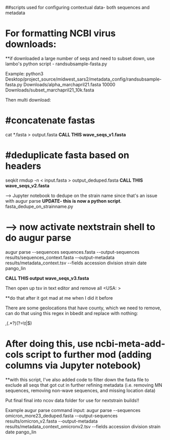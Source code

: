 ##scripts used for configuring contextual data- both sequences and metadata

# For formatting NCBI virus downloads: 

**if downloaded a large number of seqs and need to subset down, use lambo's python script - randsubsample-fasta.py

Example:
python3 Desktop/project_source/midwest_sars2/metadata_config/randsubsample-fasta.py Downloads/alpha_marchapril21.fasta 10000 Downloads/subset_marchapril21_10k.fasta

Then multi download: 
# #concatenate fastas 
cat *.fasta > output.fasta **CALL THIS wave_seqs_v1.fasta**

# #deduplicate fasta based on headers

seqkit rmdup -n < input.fasta > output_deduped.fasta **CALL THIS wave_seqs_v2.fasta**


--> Jupyter notebook to dedupe on the strain name since that's an issue with augur parse
**UPDATE- this is now a python script**. fasta_dedupe_on_strainname.py

# --> now activate nextstrain shell to do augur parse 


augur parse --sequences sequences.fasta --output-sequences results/sequences_context.fasta --output-metadata results/metadata_context.tsv --fields accession division strain date pango_lin

**CALL THIS output wave_seqs_v3.fasta**

Then open up tsv in text editor and remove all <USA: >

**do that after it got mad at me when I did it before

There are some geolocations that have county, which we need to remove, can do that using this regex in bbedit and replace with nothing:

,(.*?)(?=\t|$)


# After doing this, use ncbi-meta-add-cols script to further mod (adding columns via Jupyter notebook)

**with this script, I've also added code to filter down the fasta file to exclude all seqs that got cut in further refining metadata (i.e. removing MN sequences, removing non-wave sequences, and missing location data)

Put final final into ncov data folder for use for nextstrain builds!!


Example augur parse command input:
augur parse --sequences omicron_more23_deduped.fasta --output-sequences results/omicron_v2.fasta --output-metadata results/metadata_context_omicronv2.tsv --fields accession division strain date pango_lin


